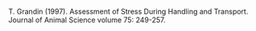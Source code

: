 T. Grandin (1997). Assessment of Stress During Handling and Transport. Journal of Animal Science volume 75: 249-257.